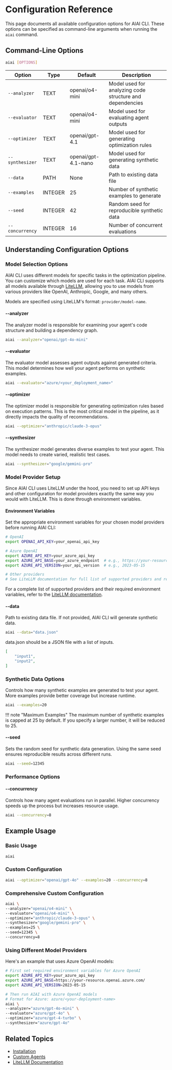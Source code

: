 # Configuration Reference

This page documents all available configuration options for AIAI CLI. These options can be specified as command-line arguments when running the `aiai` command.

## Command-Line Options

```bash
aiai [OPTIONS]
```

| Option          | Type    | Default             | Description                                              |
| --------------- | ------- | ------------------- | -------------------------------------------------------- |
| `--analyzer`    | TEXT    | openai/o4-mini      | Model used for analyzing code structure and dependencies |
| `--evaluator`   | TEXT    | openai/o4-mini      | Model used for evaluating agent outputs                  |
| `--optimizer`   | TEXT    | openai/gpt-4.1      | Model used for generating optimization rules             |
| `--synthesizer` | TEXT    | openai/gpt-4.1-nano | Model used for generating synthetic data                 |
| `--data`        | PATH    | None                | Path to existing data file                               |
| `--examples`    | INTEGER | 25                  | Number of synthetic examples to generate                 |
| `--seed`        | INTEGER | 42                  | Random seed for reproducible synthetic data              |
| `--concurrency` | INTEGER | 16                  | Number of concurrent evaluations                         |

## Understanding Configuration Options

### Model Selection Options

AIAI CLI uses different models for specific tasks in the optimization pipeline. You can customize which models are used for each task. AIAI CLI supports all models available through [LiteLLM](https://docs.litellm.ai/docs/providers), allowing you to use models from various providers like OpenAI, Anthropic, Google, and many others.

Models are specified using LiteLLM's format: `provider/model-name`.

#### --analyzer

The analyzer model is responsible for examining your agent's code structure and building a dependency graph.

```bash
aiai --analyzer="openai/gpt-4o-mini"
```

#### --evaluator

The evaluator model assesses agent outputs against generated criteria. This model determines how well your agent performs on synthetic examples.

```bash
aiai --evaluator="azure/<your_deployment_name>"
```

#### --optimizer

The optimizer model is responsible for generating optimization rules based on execution patterns. This is the most critical model in the pipeline, as it directly impacts the quality of recommendations.

```bash
aiai --optimizer="anthropic/claude-3-opus"
```

#### --synthesizer

The synthesizer model generates diverse examples to test your agent. This model needs to create varied, realistic test cases.

```bash
aiai --synthesizer="google/gemini-pro"
```

### Model Provider Setup

Since AIAI CLI uses LiteLLM under the hood, you need to set up API keys and other configuration for model providers exactly the same way you would with LiteLLM. This is done through environment variables.

#### Environment Variables

Set the appropriate environment variables for your chosen model providers before running AIAI CLI:

```bash
# OpenAI
export OPENAI_API_KEY=your_openai_api_key

# Azure OpenAI
export AZURE_API_KEY=your_azure_api_key
export AZURE_API_BASE=your_azure_endpoint  # e.g., https://your-resource.openai.azure.com/
export AZURE_API_VERSION=your_api_version  # e.g., 2023-05-15

# Other providers
# See LiteLLM documentation for full list of supported providers and required environment variables
```

For a complete list of supported providers and their required environment variables, refer to the [LiteLLM documentation](https://docs.litellm.ai/docs/providers).

#### --data

Path to existing data file. If not provided, AIAI CLI will generate synthetic data.

```bash
aiai --data="data.json"
```

data.json should be a JSON file with a list of inputs.

```json
[
    "input1",
    "input2",
]
```

### Synthetic Data Options

Controls how many synthetic examples are generated to test your agent. More examples provide better coverage but increase runtime.

```bash
aiai --examples=20
```

!!! note "Maximum Examples"
    The maximum number of synthetic examples is capped at 25 by default. If you specify a larger number, it will be reduced to 25.

#### --seed

Sets the random seed for synthetic data generation. Using the same seed ensures reproducible results across different runs.

```bash
aiai --seed=12345
```

### Performance Options

#### --concurrency

Controls how many agent evaluations run in parallel. Higher concurrency speeds up the process but increases resource usage.

```bash
aiai --concurrency=8
```

## Example Usage

### Basic Usage

```bash
aiai
```

### Custom Configuration

```bash
aiai --optimizer="openai/gpt-4o" --examples=20 --concurrency=8
```

### Comprehensive Custom Configuration

```bash
aiai \
--analyzer="openai/o4-mini" \
--evaluator="openai/o4-mini" \
--optimizer="anthropic/claude-3-opus" \
--synthesizer="google/gemini-pro" \
--examples=25 \
--seed=12345 \
--concurrency=8
```

### Using Different Model Providers

Here's an example that uses Azure OpenAI models:

```bash
# First set required environment variables for Azure OpenAI
export AZURE_API_KEY=your_azure_api_key
export AZURE_API_BASE=https://your-resource.openai.azure.com/
export AZURE_API_VERSION=2023-05-15

# Then run AIAI with Azure OpenAI models
# Format for Azure: azure/<your-deployment-name>
aiai \
--analyzer="azure/gpt-4o-mini" \
--evaluator="azure/gpt-4o" \
--optimizer="azure/gpt-4-turbo" \
--synthesizer="azure/gpt-4o"
```

## Related Topics

- [Installation](../getting-started/getting-started.md)
- [Custom Agents](../examples/custom-agents.md)
- [LiteLLM Documentation](https://docs.litellm.ai/docs/)
